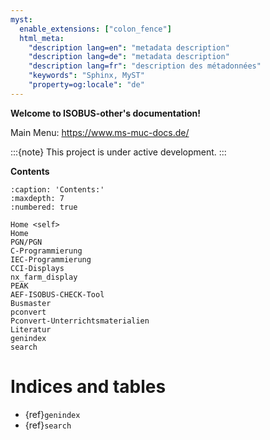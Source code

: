 ```yaml
---
myst:
  enable_extensions: ["colon_fence"]
  html_meta:
    "description lang=en": "metadata description"
    "description lang=de": "metadata description"
    "description lang=fr": "description des métadonnées"
    "keywords": "Sphinx, MyST"
    "property=og:locale": "de"
---
```


**Welcome to ISOBUS-other's documentation!**

Main Menu: <https://www.ms-muc-docs.de/>

:::{note}
This project is under active development.
:::

**Contents**

```{toctree}
:caption: 'Contents:'
:maxdepth: 7
:numbered: true

Home <self>
Home
PGN/PGN
C-Programmierung
IEC-Programmierung
CCI-Displays
nx_farm_display
PEAK
AEF-ISOBUS-CHECK-Tool
Busmaster
pconvert
Pconvert-Unterrichtsmaterialien
Literatur
genindex
search
```

# Indices and tables

- {ref}`genindex`
- {ref}`search`
